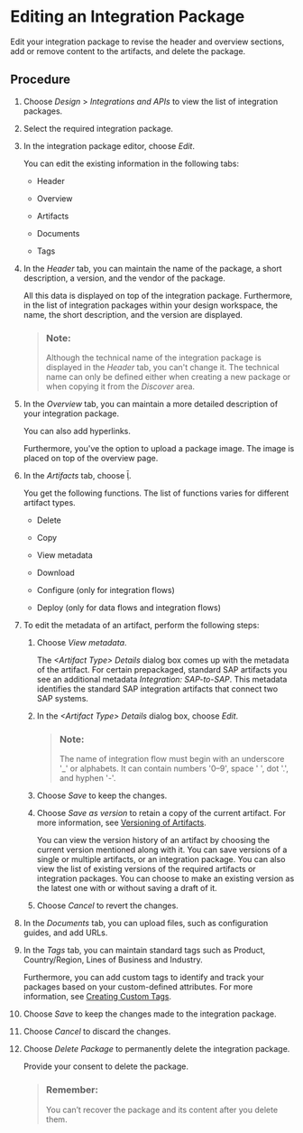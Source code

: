 <!-- loio155164dc8f074ea2a47bd3dba4bf8544 -->

<link rel="stylesheet" type="text/css" href="../css/sap-icons.css"/>

# Editing an Integration Package

Edit your integration package to revise the header and overview sections, add or remove content to the artifacts, and delete the package.



## Procedure

1.  Choose *Design* \> *Integrations and APIs* to view the list of integration packages.

2.  Select the required integration package.

3.  In the integration package editor, choose *Edit*.

    You can edit the existing information in the following tabs:

    -   Header

    -   Overview

    -   Artifacts

    -   Documents

    -   Tags


4.  In the *Header* tab, you can maintain the name of the package, a short description, a version, and the vendor of the package.

    All this data is displayed on top of the integration package. Furthermore, in the list of integration packages within your design workspace, the name, the short description, and the version are displayed.

    > ### Note:  
    > Although the technical name of the integration package is displayed in the *Header* tab, you can't change it. The technical name can only be defined either when creating a new package or when copying it from the *Discover* area.

5.  In the *Overview* tab, you can maintain a more detailed description of your integration package.

    You can also add hyperlinks.

    Furthermore, you've the option to upload a package image. The image is placed on top of the overview page.

6.  In the *Artifacts* tab, choose <span class="SAP-icons-V5"></span>.

    You get the following functions. The list of functions varies for different artifact types.

    -   Delete

    -   Copy

    -   View metadata

    -   Download

    -   Configure \(only for integration flows\)

    -   Deploy \(only for data flows and integration flows\)


7.  To edit the metadata of an artifact, perform the following steps:

    1.  Choose *View metadata*.

        The *<Artifact Type\> Details* dialog box comes up with the metadata of the artifact. For certain prepackaged, standard SAP artifacts you see an additional metadata *Integration: SAP-to-SAP*. This metadata identifies the standard SAP integration artifacts that connect two SAP systems.

    2.  In the *<Artifact Type\> Details* dialog box, choose *Edit*.

        > ### Note:  
        > The name of integration flow must begin with an underscore '\_' or alphabets. It can contain numbers '0–9', space ' ', dot '.', and hyphen '-'.

    3.  Choose *Save* to keep the changes.

    4.  Choose *Save as version* to retain a copy of the current artifact. For more information, see [Versioning of Artifacts](versioning-of-artifacts-cb536a3.md).

        You can view the version history of an artifact by choosing the current version mentioned along with it. You can save versions of a single or multiple artifacts, or an integration package. You can also view the list of existing versions of the required artifacts or integration packages. You can choose to make an existing version as the latest one with or without saving a draft of it.

    5.  Choose *Cancel* to revert the changes.


8.  In the *Documents* tab, you can upload files, such as configuration guides, and add URLs.

9.  In the *Tags* tab, you can maintain standard tags such as Product, Country/Region, Lines of Business and Industry.

    Furthermore, you can add custom tags to identify and track your packages based on your custom-defined attributes. For more information, see [Creating Custom Tags](IntegrationSettings/creating-custom-tags-71c0448.md).

10. Choose *Save* to keep the changes made to the integration package.

11. Choose *Cancel* to discard the changes.

12. Choose *Delete Package* to permanently delete the integration package.

    Provide your consent to delete the package.

    > ### Remember:  
    > You can’t recover the package and its content after you delete them.


